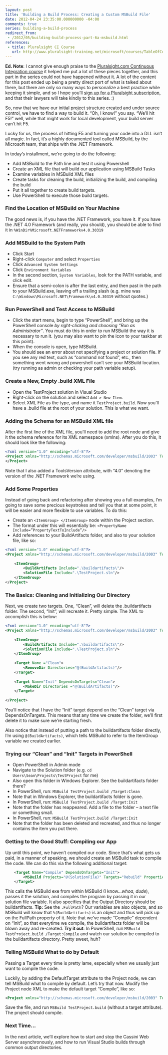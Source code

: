 ```yaml
---
layout: post
title: 'Building a Build Process: Creating a Custom MSBuild File'
date: 2012-04-24 23:35:00.000000000 -04:00
comments: true
series: building-a-build-process
redirect_from: 
 - /2012/05/building-build-process-part-6a-msbuild.html
references: 
 - title: Pluralsight CI Course
   url: http://www.pluralsight-training.net/microsoft/courses/TableOfContents?courseName=continuous-integration&amp;highlight=james-kovacs_ci-part1*3!james-kovacs_ci-part3*2!james-kovacs_ci-part2*2!james-kovacs_ci-part6*4,12#ci-part1
---
```


**Ed. Note**: I cannot give enough praise to the [Pluralsight.com Continuous Integration course][PS CI Course] it helped me put a lot of these pieces together, and this part in the series could not have happened without it. A lot of the content for this post ended up being a pretty direct port of what is talked about there, but there are only so many ways to personalize a best practice while keeping it simple, and so I hope you’ll [sign up for a Pluralsight subscription][PS Sub], and that their lawyers will take kindly to this series. :)

So, now that we have our initial project structure created and under source control, we have to find a way to build it. “Oh, I know!” you say. “We’ll hit F5!” well, while that might work for local development, your build server can’t hit F5.

Lucky for us, the process of hitting F5 and turning your code into a DLL isn’t all magic. In fact, it’s a highly documented tool called MSBuild, by the Microsoft team, that ships with the .NET Framework.

In today’s installment, we’re going to do the following:

* Add MSBuild to the Path line and test it using Powershell  
* Create an XML file that will build our application using MSBuild Tasks  
* Examine variables in MSBuild XML files  
* Create tasks for cleaning the build, initializing the build, and compiling the build  
* Put it all together to create build targets.  
* Use PowerShell to execute those build targets. 


### Find the Location of MSBuild on Your Machine
The good news is, if you have the .NET Framework, you have it. If you have the .NET 4.0 Framework (and really, you should), you should be able to find it in `%WinDir%Microsoft.NETFrameworkv4.0.30319`

### Add MSBuild to the System Path
* Click Start  
* Right-click `Computer` and select `Properties`
* Click `Advanced System Settings`
* Click `Environment Variables`
* In the second section, `System Variables`, look for the PATH variable, and click edit.  
* Ensure that a semi-colon is after the last entry, and then past in the path to your MSBuild.exe, leaving off a trailing slash (e.g. mine was `C:\Windows\Microsoft.NET\Framework\v4.0.30319` without quotes.)


### Run PowerShell and Test Access to MSBuild
* Click the start menu, begin to type “PowerShell”, and bring up the PowerShell console *by right-clicking and choosing “Run as Administrator”*. You must do this in order to run MSBuild the way it is necessary to run it. (you may also want to pin the icon to your taskbar at this point).  
* When the console is open, type MSBuild.  
* You should see an error about not specifying a project or solution file. If you see any red text, such as “command not found”, etc., then something went wrong and powershell can’t see your MSBuild location. (try running as admin or checking your path variable setup).


### Create a New, Empty .build XML File
* Open the TestProject solution in Visual Studio  
* Right-click on the solution and select `Add > New Item`.  
* Select XML File as the type, and name it `TestProject.build`. Now you’ll have a .build file at the root of your solution. This is what we want.

### Adding the Schema for an MSBuild XML file
After the first line of the XML file, you’ll need to add the root node and give it the schema reference for its XML namespace (xmlns). After you do this, it should look like the following:

```xml
<?xml version="1.0" encoding="utf-8"?>
<Project xmlns="http://schemas.microsoft.com/developer/msbuild/2003" ToolsVersion="4.0">      
</Project>
```

Note that I also added a ToolsVersion attribute, with “4.0” denoting the version of the .NET Framework we’re using.

### Add Some Properties
Instead of going back and refactoring after showing you a full examples, I’m going to save some precious keystrokes and tell you that at some point, it will be easier and more flexible to use variables. To do this:

* Create an `<ItemGroup> </ItemGroup>` node within the Project section.  
* The format under this will essentially be: `<PropertyName Include=”PropertyTextToInclude”/>`  
* Add references to your BuildArtifacts folder, and also to your solution file, like so: 

```xml
<?xml version="1.0" encoding="utf-8"?>
<Project xmlns="http://schemas.microsoft.com/developer/msbuild/2003" ToolsVersion="4.0">
 
    <ItemGroup>
        <BuildArtifacts Include=".\buildartifacts\"/>
        <SolutionFile Include=".\TestProject.sln"/>
    </ItemGroup>
</Project>
```

### The Basics: Cleaning and Initializing Our Directory
Next, we create two targets. One, “Clean”, will delete the .buildartifacts folder. The second, “Init”, will recreate it. Pretty simple. The XML to accomplish this is below:

```xml
<?xml version="1.0" encoding="utf-8"?>
<Project xmlns="http://schemas.microsoft.com/developer/msbuild/2003" ToolsVersion="4.0">
 
    <ItemGroup>
        <BuildArtifacts Include=".\buildartifacts\"/>
        <SolutionFile Include=".\TestProject.sln"/>
    </ItemGroup>
 
    <Target Name ="Clean">
        <RemoveDir Directories="@(BuildArtifacts)"/>
    </Target>
 
    <Target Name="Init" DependsOnTargets="Clean">
        <MakeDir Directories ="@(BuildArtifacts)"/>
    </Target>
   
</Project>
```

You’ll notice that I have the “Init” target depend on the “Clean” target via DependsOnTargets. This means that any time we create the folder, we’ll first delete it to make sure we’re starting fresh. 

Also notice that instead of putting a path to the buildartifacts folder directly, I’m using `@(BuildArtifacts)`, which tells MSBuild to refer to the ItemGroup variable we created earlier.

### Trying our “Clean” and “Init” Targets in PowerShell
* Open PowerShell in Admin mode  
* Navigate to the Solution folder (e.g. `cd Users\Sean\Projects\TestProject` for me)  
* Also open this folder in Windows Explorer. See the buildartifacts folder there?  
* In PowerShell, run: `MSBuild TestProject.build /Target:Clean`  
* Note that in Windows Explorer, the buildartifacts folder is gone.  
* In PowerShell, run: `MSBuild TestProject.build /Target:Init`  
* Note that the folder has reappeared. Add a file to the folder – a text file or something small.  
* In PowerShell, run: `MSBuild TestProject.build /Target:Init`  
* Note that the folder has been deleted and recreated, and thus no longer contains the item you put there.


### Getting to the Good Stuff: Compiling our App
Up until this point, we haven’t compiled our code. Since that’s what gets us paid, in a manner of speaking, we should create an MSBuild task to compile the code. We can do this via the following additional target: 

```xml
    <Target Name="Compile" DependsOnTargets="Init">
        <MSBuild Projects="@(SolutionFile)" Targets="Rebuild" Properties="OutDir=%(BuildArtifacts.FullPath)"/>
    </Target>
```

This calls the MSBuild exe from within MSBuild (I know…*whoa, dude*), passes it the solution, and compiles the program by passing it in our solution file variable. It also specifies that the Output Directory should be buildartifacts. **Tip:** See the `.FullPath`? Our variables are also objects, and so MSBuild will know that `%(BuildArtifacts)` is an object and thus will pick up on the FullPath property of it.
Note that we’ve made “Compile” dependent on “Init”, so that everytime we compile, the buildartifacts folder will be blown away and re-created.
**Try it out**: In PowerShell, run `MSBuild TestProject.build /Target:Compile` and watch our solution be compiled to the buildartifacts directory. Pretty sweet, huh?

### Telling MSBuild What to do by Default
Passing a Target every time is pretty lame, especially when we usually just want to compile the code. 

Luckily, by adding the DefaultTarget attribute to the Project node, we can tell MSBuild what to compile by default. Let’s try that now. Modify the Project node XML to make the default target “Compile”, like so:

```xml
<Project xmlns="http://schemas.microsoft.com/developer/msbuild/2003" ToolsVersion="4.0" DefaultTargets="Compile">
```

Save the file, and run `MSBuild TestProject.build` (without a target attribute). The project should compile.

### Next Time…
In the next article, we’ll explore how to start and stop the Cassini Web Server asynchronously, and how to run Visual Studio builds through common output directories.

[PS CI Course]: http://www.pluralsight-training.net/microsoft/courses/TableOfContents?courseName=continuous-integration&amp;highlight=james-kovacs_ci-part1*3!james-kovacs_ci-part3*2!james-kovacs_ci-part2*2!james-kovacs_ci-part6*4,12#ci-part1

[PS Sub]: http://www.pluralsight-training.net/microsoft/Products/Individual